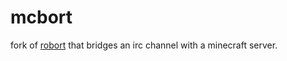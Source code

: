 mcbort
======

fork of [robort](https://github.com/sauerkrause/robort) that bridges an irc channel with a minecraft server.